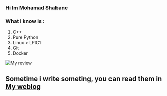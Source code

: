 ### Hi Im Mohamad Shabane

### **What i know is :**
1. C++
2. Pure Python
3. Linux > LPIC1
4. Git
5. Docker

![My review](https://github-readme-stats.vercel.app/api?username=shabane&show_icons=true&count_private=true&include_all_commits=true&theme=tokyonight)



## Sometime i write someting, you can read them in [My weblog](https://virgool.io/@m_shabane)
